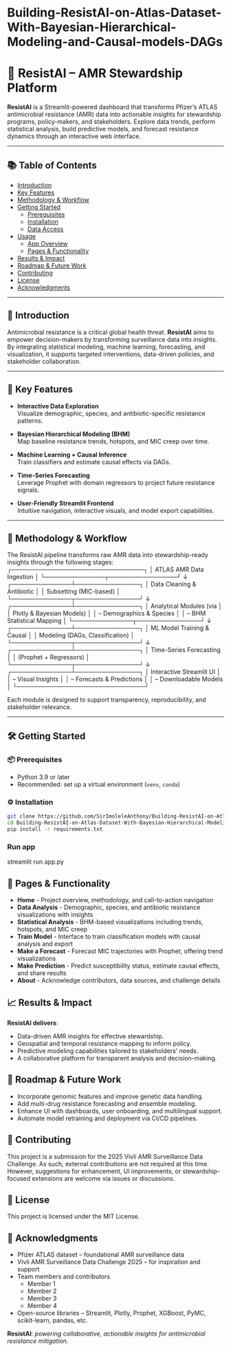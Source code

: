 # Building-ResistAI-on-Atlas-Dataset-With-Bayesian-Hierarchical-Modeling-and-Causal-models-DAGs

# 🧬 ResistAI – AMR Stewardship Platform

**ResistAI** is a Streamlit-powered dashboard that transforms Pfizer’s ATLAS antimicrobial resistance (AMR) data into actionable insights for stewardship programs, policy-makers, and stakeholders. Explore data trends, perform statistical analysis, build predictive models, and forecast resistance dynamics through an interactive web interface.

---

## 📚 Table of Contents
- [Introduction](#introduction)
- [Key Features](#key-features)
- [Methodology & Workflow](#methodology--workflow)
- [Getting Started](#getting-started)
  - [Prerequisites](#prerequisites)
  - [Installation](#installation)
  - [Data Access](#data-access)
- [Usage](#usage)
  - [App Overview](#app-overview)
  - [Pages & Functionality](#pages--functionality)
- [Results & Impact](#results--impact)
- [Roadmap & Future Work](#roadmap--future-work)
- [Contributing](#contributing)
- [License](#license)
- [Acknowledgments](#acknowledgments)

---

## 🧠 Introduction

Antimicrobial resistance is a critical global health threat. **ResistAI** aims to empower decision-makers by transforming surveillance data into insights. By integrating statistical modeling, machine learning, forecasting, and visualization, it supports targeted interventions, data-driven policies, and stakeholder collaboration.

---

## 🚀 Key Features

- **Interactive Data Exploration**  
  Visualize demographic, species, and antibiotic-specific resistance patterns.

- **Bayesian Hierarchical Modeling (BHM)**  
  Map baseline resistance trends, hotspots, and MIC creep over time.

- **Machine Learning + Causal Inference**  
  Train classifiers and estimate causal effects via DAGs.

- **Time-Series Forecasting**  
  Leverage Prophet with domain regressors to project future resistance signals.

- **User-Friendly Streamlit Frontend**  
  Intuitive navigation, interactive visuals, and model export capabilities.

---

## 🔄 Methodology & Workflow

The ResistAI pipeline transforms raw AMR data into stewardship-ready insights through the following stages:
┌───────────────────────────────┐
│     ATLAS AMR Data Ingestion  │
└──────────────┬────────────────┘
               ↓
┌──────────────┴───────────────┐
│  Data Cleaning & Antibiotic  │
│     Subsetting (MIC-based)   │
└──────────────┬───────────────┘
               ↓
┌──────────────┴───────────────┐
│  Analytical Modules (via     │
│ Plotly & Bayesian Models)     │
│ – Demographics & Species     │
│ – BHM Statistical Mapping     │
└──────────────┬───────────────┘
               ↓
┌──────────────┴───────────────┐
│ ML Model Training & Causal   │
│ Modeling (DAGs, Classification) │
└──────────────┬───────────────┘
               ↓
┌──────────────┴───────────────┐
│ Time-Series Forecasting      │
│ (Prophet + Regressors)       │
└──────────────┬───────────────┘
               ↓
┌──────────────┴───────────────┐
│ Interactive Streamlit UI     │
│ – Visual Insights            │
│ – Forecasts & Predictions    │
│ – Downloadable Models        │
└──────────────────────────────┘

Each module is designed to support transparency, reproducibility, and stakeholder relevance.

---

## 🛠️ Getting Started

### 📦 Prerequisites
- Python 3.9 or later
- Recommended: set up a virtual environment (`venv`, `conda`)

### ⚙️ Installation

```bash
git clone https://github.com/SirImoleleAnthony/Building-ResistAI-on-Atlas-Dataset-With-Bayesian-Hierarchical-Modeling-and-Causal-models-DAGs-.git
cd Building-ResistAI-on-Atlas-Dataset-With-Bayesian-Hierarchical-Modeling-and-Causal-models-DAGs
pip install -r requirements.txt
```
### Run app
streamlit run app.py

## 📄 Pages & Functionality

- **Home** - Project overview, methodology, and call-to-action navigation
- **Data Analysis** - Demographic, species, and antibiotic resistance visualizations with insights
- **Statistical Analysis** - BHM-based visualizations including trends, hotspots, and MIC creep
- **Train Model** - Interface to train classification models with causal analysis and export
- **Make a Forecast** - Forecast MIC trajectories with Prophet, offering trend visualizations
- **Make Prediction**	- Predict susceptibility status, estimate causal effects, and share results
- **About** - Acknowledge contributors, data sources, and challenge details

## 📈 Results & Impact

**ResistAI delivers**:
- Data-driven AMR insights for effective stewardship.
- Geospatial and temporal resistance mapping to inform policy.
- Predictive modeling capabilities tailored to stakeholders’ needs.
- A collaborative platform for transparent analysis and decision-making.

## 🧭 Roadmap & Future Work
- Incorporate genomic features and improve genetic data handling.
- Add multi-drug resistance forecasting and ensemble modeling.
- Enhance UI with dashboards, user onboarding, and multilingual support.
- Automate model retraining and deployment via CI/CD pipelines.

## 🤝 Contributing
This project is a submission for the 2025 Vivli AMR Surveillance Data Challenge. As such, external contributions are not required at this time. However, suggestions for enhancement, UI improvements, or stewardship-focused extensions are welcome via issues or discussions.

## 📄 License
This project is licensed under the MIT License.

## 🙏 Acknowledgments
- Pfizer ATLAS dataset – foundational AMR surveillance data
- Vivli AMR Surveillance Data Challenge 2025 – for inspiration and support
- Team members and contributors
    - Member 1
    - Member 2
    - Member 3
    - Member 4
- Open-source libraries – Streamlit, Plotly, Prophet, XGBoost, PyMC, scikit-learn, pandas, etc.

**ResistAI**: _powering collaborative, actionable insights for antimicrobial resistance mitigation._
